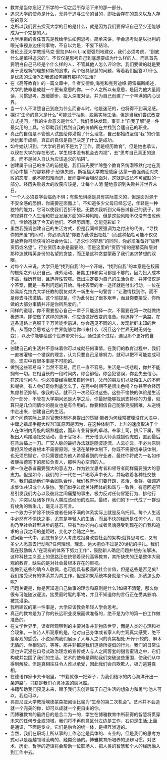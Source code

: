 - 教育是当你忘记了所学的一切之后所存活下来的那一部分。
- 追求大学的使命是什么，无异于追寻生命的目的，即社会存在的意义以及人存在的意义
- 之所以我们要去探究大学的目的是什么，就是因为我们要保证自己至少还能够成为一个完整的人。
- 大学承担的责任首先是教给学生如何思考。简单来讲，学会思考就是以批判的眼光审视身边任何事物，不自以为是，不妄下结论。
- 哥伦比亚大学教授马克·里拉(Mark Lila)更强烈地建议，我们必须考虑，“到底什么是值得追求的”。不仅仅是思考自己到底想要成为什么样的人，而且首先要明白自己已经是个什么样的人，不管其他人怎么评论你，我们要做的就是要勇于发现新的理想和新的追求。两个极具智慧的问题，等着我们回答:(1)什么是优质的生活?(2)我该如何拥有那样的生活?
- 在《高等教育》的一篇文章中，作者安德鲁,海克和克劳迪娅:德雷福斯阐述，大学的使命是成就一个更有意思的你。一个人之所以有意思，是因为他大量阅读，习惯思考，放缓脚步，投入深度对话，并为自己创建了一个丰满的内心世界。
- 当一个人不清楚自己到底为什么而奋斗时，他是迷茫的，也将得不到满足感。
- 探讨“生命的意义是什么"可能过于抽象，脱离实际生活，但是当我们尝试改变方式提问，“我的生命意义是什么”，我们很快发现，事实上“自我了解”是一件最实用的工具，它帮助我们找到自我的价值所在并找到合适自己的职业。
- 真正的自信是不管他人试图给你灌输了什么理念，自己都始终坚信“我”的价值远远超于成绩，真正的自信是自己决定了什么是成功。
- 如今她认识到，“大学的目的不是为了工作，而是经历教育”。但是她也承认，以现在大学的存在形式，学生根本没有机会去内视”，去“思考自己真正的追求，而不是掉入自认为应该追求的陷阱”。
- 创建属于自己的生活的前提是，我们首先要铲除整个教育系统潜移默化地在我们心中播下的那颗种子:恐惧失败。斯坦福大学教授威廉·达蒙一直强调面对失败的态度，绝不能知难而退，反而要学会坦然面对，这就是成长不可或缺的一部分。经历失败最大的收获应该是，让每个人清
楚地意识到失败并非世界末日。
- “一个人必须要学会临危不惧；有些恐惧感是具有实际意义的，但是面对源于不安全感的恐惧，你需要迎面而上”。不知道多少父母已经忘记，年轻是一种独特的能力，它可以使我们百折不挠。无数次我听到父母告诫自己的孩子，如何规避在个人生活和职业发展方面的种种风险，但是这些风险不仅没有击败他们，恰恰造就了今天的他们。不经历风雨，怎能见彩虹？
- 虽然我强调创建自己的生活方式，但是我同样要强调为之付出的代价。“寻找你的热爱”的同时，你必须清楚“你要为此做出牺牲”（而这种牺牲可能不仅仅是放弃你可能获得的社会地位）。“追求你的梦想”的同时，你必须准备好“放弃资历或名望”。行业资历本身是需要的，但是这里的“资历”指的是精英阶层对那种造就精英身份的名望的贪婪，而正是这种贪婪蒙蔽了我们追求梦想的双眼。
- 对每个人来说，大学只是“找到自我”的一个开端，“找到自我”的本意是在校园的框架之外认识自己。课外活动、暑期工作和实习都是不够的，因为投入成本不高，经历有限，且选择性较窄。做出决定要为自己的生活负责，并非仅仅是个答案，而是一系列问题的开始。寻找答案的唯一途径就是付出行动。一位在路易斯克拉克大学任教的朋友对大一新生有一句警言：“让激情找到你，而不是你去寻找激情。这个前提是，你为此付出了很多艰辛，而且你要接受，你所做的大部分事情并非是你所热爱的。”
- 同样的道理，你不需要担心自己一辈子只能选择一次，不需要在第一次就做终极选择。即使做了这样的选择，你应该做好改变的准备。你选择了一条路，在这条道路上克服千辛万苦徒步前进，你会遇见不同的人，发现新鲜未知的世界，从而你会思考这个世界能够给你带来什么（况且这个世界无时无刻在变），以及你能够给这个世界带来什么。通过这个过程，遇见那个更好的自己。
- 创建自己的生活并不意味着你可以成就任何事情。在我们的教育过程中，我们一直被灌输一个错误的理念，认为只要自己足够努力，就可以把不可能变成可能。现实中有很多事是不可能的。
- 做到这些容易吗？当然不容易，而且一直不容易。生活是一场悲剧，你并不能拥有一切。在相当长的一段时间内，你会徘徊，你会犯错误，你会失去信心。在这段时间内，你必须要经得起来自同伴们、父母的朋友们以及陌生人的不解和嘲笑。有人会好奇你到底怎么了，在高中时期不是很出色吗？你甚至会经历焦虑甚至抑郁。像我的话，就不只一次经历过这些。这些不愉快的体验是生活的一部分，不管在大学期间还是大学之后，你最好能够找到支持你的力量，就算只是几位同情你的朋友也是有作用的。你要相信自己能够克服困难，从逆境中走出来，创建自己的生活。
- 这个问题实际上是对官僚体制本身提出的质疑:能者为何经常被埋没在大浪中，中庸之辈却手握大权?归其原因是因为，在这种体制下，上升的速度取决于个人在体制内周旋的娴熟程度，而非专业背景的卓越。奉承上司，排斥下属，积极出入鸡尾酒社交活动，善于官场术，充分借助大师余威狐假虎威，直到最后在背后插上一刀。广交人脉的最好办法就是随波逐流、人云亦云，不必为原则承担风险或者根本不需要原则。生活在某种体制下，你既不需要信奉该体制，也无须质疑它。你只需要成为他人希望看到的守业者，最终你将成为一名如作者康拉德笔下的那位负责人，那种内心空洞的人。
- 做一位逆袭者需要强大的意志力，作为独立思考者和领导者同样需要强大的意志力。但是如今，我们的下一代在一片喝彩声中长大，并吸收着各种社交技巧。我们鼓励他们学会团队合作，我们教育他们要开朗、灵活、合群，强调追求集体共识或个人妥协。我们似乎过度关注团体的和谐与一致性，有意回避容易引发我们内心以及彼此之间痛楚的事由，极力反对任何冒犯行为、排他行为、冲突以及诸多作为人类应该经历的现实。最终，我们的下一代成了一群没有棱角的新生儿，毫无斗志可言。
- 一个致力于铲除不快乐或者任何不满的体系实际上就是反乌托邦。每个人生活中必然有不愉快之事，尤其是年轻人的生活，而且不快的经历是任何个人、机构乃至社会转型进步的基石。只有当你的内心或者灵魂感受到现在的自我和追求的自我之间的差距时，变化才会随之产生。
- 试问新一代中，到底有多少人考虑过投身改变社会的架构;就算思考过，又有多少人愿意去行动呢?任何理想、理念、远大抱负不过是20世纪的挣扎。我们现在鼓励新人“在现有的体系下努力工作”，鼓励新人确定问题并想办法解决。这种科技主义至上的思路正在统领着现代高等教育，其所缺失的正是整体大局观的教育，缺失的是对社会最根本存在的审视。
- 能做到这些的确令人敬佩，也可能具有极高的社会价值，但是这些是否足矣?我们接受现有的体系并为其工作，但是如果系统本身就是个问题，那该怎么办呢?
- 问题关键是，你是否知道自己做事的理念和原则是什么?如果不清楚，那么你很有可能随波逐流，接受最时髦的事物，并且不知道你的言行正在受其影响、被其浸染。
- 我所建议的第一件事是，大学应该教会年轻人学会思考。
- 真正的教育是为了你的长远职业发展而做准备的，绝不是为你的第一份工作做准备的。
- 在文学世界里，读者所观察到的主要对象并非物质世界，而是人类的心理和社会现象。一位诗人所观察的是，他对自己身体或者家人的主观真实感受，绝不是客观的感受。小说家向我们展示了人与人之间的真实相处:斤斤计较的、麻木无情的、单相思的，等等。那并非都是我们道德所提倡的行为。我们的日常生活也许沉浸在口号式政治理念的宣传或人与人之间客套的甜言蜜语之中，它们构成并包围了我们的生活。艺术的使命是帮助我们突破这些重围，使我们从中得到解放。但是真相往往令人难以承受，因此我们会自欺欺人，极力逃避真相。
- 在德语作家卡夫卡眼里，“书籍就像一把斧子，为我们结冰的内心海洋开出一条道路”。书籍是我们心灵冰盖的破冰船。
- 书籍帮助我们预见未来，赋予我们去创建属于自己生活的想象力和勇气:他人可以，我也可以。
- 弗吉尼亚大学教授埃德蒙森把阅读比喻为“生命的第二次机会”。艺术并不会造就一个完美的你，却可以成就一个更自由的你。
- 而博雅教育的最终目的是合二为一的，学生在博雅教育中所获得的智慧将贯穿未来的任何专业或领域，我们将不再刻意区分左边是工作，右边是生活;上面是通识，下面是专业。它们是融合的统一体，是相互渗透的。
- 当然，我们在职场上所从事的工作必定是具体的、专业的，但是我们的思考方式可以是超越领域范畴的、触类旁通的。博雅教育所培养的思辨习惯，对艺术、历史、哲学的造诣将会帮助一位职场人，把人类的智慧和个人的经历融入到工作中去。